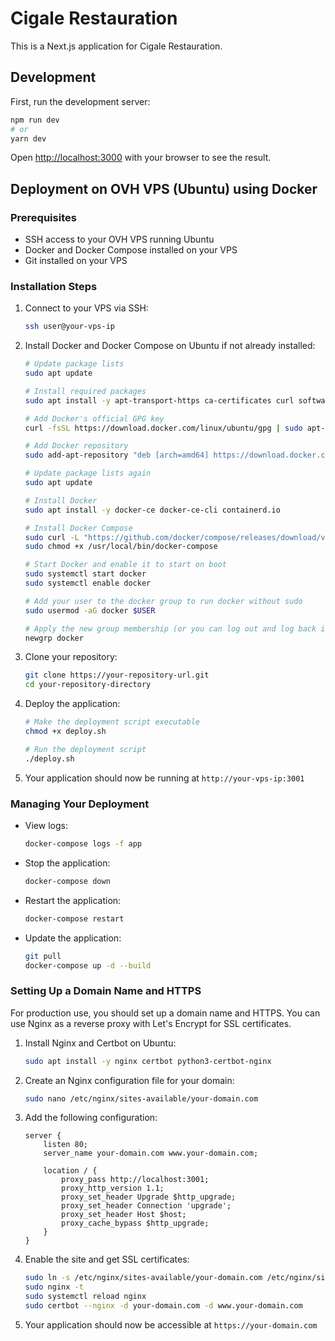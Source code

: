 # Cigale Restauration

This is a Next.js application for Cigale Restauration.

## Development

First, run the development server:

```bash
npm run dev
# or
yarn dev
```

Open [http://localhost:3000](http://localhost:3000) with your browser to see the result.

## Deployment on OVH VPS (Ubuntu) using Docker

### Prerequisites

- SSH access to your OVH VPS running Ubuntu
- Docker and Docker Compose installed on your VPS
- Git installed on your VPS

### Installation Steps

1. Connect to your VPS via SSH:
   ```bash
   ssh user@your-vps-ip
   ```

2. Install Docker and Docker Compose on Ubuntu if not already installed:
   ```bash
   # Update package lists
   sudo apt update

   # Install required packages
   sudo apt install -y apt-transport-https ca-certificates curl software-properties-common

   # Add Docker's official GPG key
   curl -fsSL https://download.docker.com/linux/ubuntu/gpg | sudo apt-key add -

   # Add Docker repository
   sudo add-apt-repository "deb [arch=amd64] https://download.docker.com/linux/ubuntu $(lsb_release -cs) stable"

   # Update package lists again
   sudo apt update

   # Install Docker
   sudo apt install -y docker-ce docker-ce-cli containerd.io

   # Install Docker Compose
   sudo curl -L "https://github.com/docker/compose/releases/download/v2.18.1/docker-compose-$(uname -s)-$(uname -m)" -o /usr/local/bin/docker-compose
   sudo chmod +x /usr/local/bin/docker-compose

   # Start Docker and enable it to start on boot
   sudo systemctl start docker
   sudo systemctl enable docker

   # Add your user to the docker group to run docker without sudo
   sudo usermod -aG docker $USER
   
   # Apply the new group membership (or you can log out and log back in)
   newgrp docker
   ```

3. Clone your repository:
   ```bash
   git clone https://your-repository-url.git
   cd your-repository-directory
   ```

4. Deploy the application:
   ```bash
   # Make the deployment script executable
   chmod +x deploy.sh
   
   # Run the deployment script
   ./deploy.sh
   ```

5. Your application should now be running at `http://your-vps-ip:3001`

### Managing Your Deployment

- View logs:
  ```bash
  docker-compose logs -f app
  ```

- Stop the application:
  ```bash
  docker-compose down
  ```

- Restart the application:
  ```bash
  docker-compose restart
  ```

- Update the application:
  ```bash
  git pull
  docker-compose up -d --build
  ```

### Setting Up a Domain Name and HTTPS

For production use, you should set up a domain name and HTTPS. You can use Nginx as a reverse proxy with Let's Encrypt for SSL certificates.

1. Install Nginx and Certbot on Ubuntu:
   ```bash
   sudo apt install -y nginx certbot python3-certbot-nginx
   ```

2. Create an Nginx configuration file for your domain:
   ```bash
   sudo nano /etc/nginx/sites-available/your-domain.com
   ```

3. Add the following configuration:
   ```nginx
   server {
       listen 80;
       server_name your-domain.com www.your-domain.com;

       location / {
           proxy_pass http://localhost:3001;
           proxy_http_version 1.1;
           proxy_set_header Upgrade $http_upgrade;
           proxy_set_header Connection 'upgrade';
           proxy_set_header Host $host;
           proxy_cache_bypass $http_upgrade;
       }
   }
   ```

4. Enable the site and get SSL certificates:
   ```bash
   sudo ln -s /etc/nginx/sites-available/your-domain.com /etc/nginx/sites-enabled/
   sudo nginx -t
   sudo systemctl reload nginx
   sudo certbot --nginx -d your-domain.com -d www.your-domain.com
   ```

5. Your application should now be accessible at `https://your-domain.com`

